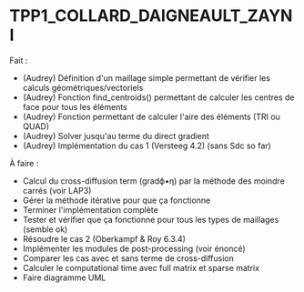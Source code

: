 # TPP1_COLLARD_DAIGNEAULT_ZAYNI


Fait : 
 - (Audrey) Définition d'un maillage simple permettant de vérifier les calculs géométriques/vectoriels
 - (Audrey) Fonction find_centroids() permettant de calculer les centres de face pour tous les éléments
 - (Audrey) Fonction permettant de calculer l'aire des éléments (TRI ou QUAD)
 - (Audrey) Solver jusqu'au terme du direct gradient
 - (Audrey) Implémentation du cas 1  (Versteeg 4.2) (sans Sdc so far)


À faire : 
 - Calcul du cross-diffusion term (gradϕ•η) par la méthode des moindre carrés (voir LAP3)
 - Gérer la méthode itérative pour que ça fonctionne
 - Terminer l'implémentation complète
 - Tester et vérifier que ça fonctionne pour tous les types de maillages (semble ok)
 - Résoudre le cas 2 (Oberkampf & Roy 6.3.4)
 - Implémenter les modules de post-processing (voir énoncé)
 - Comparer les cas avec et sans terme de cross-diffusion
 - Calculer le computational time avec full matrix et sparse matrix
 - Faire diagramme UML
